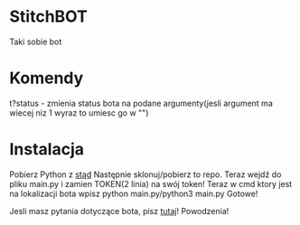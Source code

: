 # StitchBOT
Taki sobie bot
# Komendy
t?status - zmienia status bota na podane argumenty(jesli argument ma wiecej niz 1 wyraz to umiesc go w "")
# Instalacja
Pobierz Python z [stąd](https://python.org/)
Następnie sklonuj/pobierz to repo.
Teraz wejdź do pliku main.py i zamien TOKEN(2 linia) na swój token!
Teraz w cmd ktory jest na lokalizacji bota wpisz python main.py/python3 main.py
Gotowe!

Jesli masz pytania dotyczące bota, pisz [tutaj](https://github.com/reksio2947LOL/StitchBOT/issues)!
Powodzenia!
